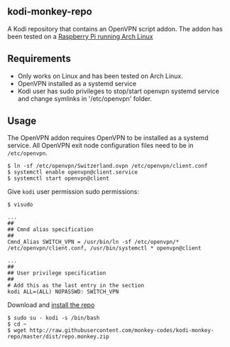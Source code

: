 ## kodi-monkey-repo

A Kodi repository that contains an OpenVPN script addon. The addon has been tested on a 
[Raspberry Pi running Arch Linux](http://blog.monkey.codes/how-to-setup-kodi-on-a-raspberry-pi/#managevpnthroughkodi)

## Requirements
*  Only works on Linux and has been tested on Arch Linux.
*  OpenVPN installed as a systemd service
*  Kodi user has sudo privileges to stop/start openvpn systemd service and change symlinks in '/etc/openvpn' folder.

## Usage

The OpenVPN addon requires OpenVPN to be installed as a systemd service. All OpenVPN exit node configuration files need to be
in `/etc/openvpn`.

```
$ ln -sf /etc/openvpn/Switzerland.ovpn /etc/openvpn/client.conf
$ systemctl enable openvpn@client.service
$ systemctl start openvpn@client
```

Give `kodi` user permission sudo permissions:

```
$ visudo

...
##
## Cmnd alias specification
##
Cmnd_Alias SWITCH_VPN = /usr/bin/ln -sf /etc/openvpn/* /etc/openvpn/client.conf, /usr/bin/systemctl * openvpn@client

...
##
## User privilege specification
##
# Add this as the last entry in the section
kodi ALL=(ALL) NOPASSWD: SWITCH_VPN
```

Download and [install the repo](http://kodi.wiki/view/add-on_manager#How_to_install_from_a_ZIP_file)

```
$ sudo su - kodi -s /bin/bash
$ cd ~ 
$ wget http://raw.githubusercontent.com/monkey-codes/kodi-monkey-repo/master/dist/repo.monkey.zip
```
